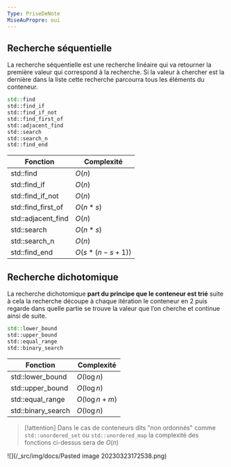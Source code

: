 ```yaml
---
Type: PriseDeNote
MiseAuPropre: oui
---
```


## Recherche séquentielle

La recherche séquentielle est une recherche linéaire qui va retourner la première valeur qui correspond à la recherche. Si la valeur à chercher est la dernière dans la liste cette recherche parcourra tous les éléments du conteneur.

```cpp
std::find
std::find_if
std::find_if_not
std::find_first_of
std::adjacent_find
std::search
std::search_n
std::find_end
```

| Fonction           | Complexité |
| ------------------ | ---------- |
| std::find          | $O(n)$ |
| std::find_if       |$O(n)$|
| std::find_if_not   |$O(n)$|
| std::find_first_of |$O(n*s)$            |
| std::adjacent_find |$O(n)$            |
| std::search        |$O(n*s)$            |
| std::search_n      |$O(n)$            |
| std::find_end      | $O(s*(n−s+1))$           |

## Recherche dichotomique

La recherche dichotomique **part du principe que le conteneur est trié** suite à cela la recherche découpe à chaque itération le conteneur en 2 puis regarde dans quelle partie se trouve la valeur que l’on cherche et continue ainsi de suite.

```cpp
std::lower_bound
std::upper_bound
std::equal_range
std::binary_search
```

| Fonction           | Complexité |
| ------------------ | ---------- |
| std::lower_bound          | $O(\log n)$ |
| std::upper_bound       |$O(\log n)$|
| std::equal_range   |$O(\log n + m)$|
| std::binary_search |$O(\log n)$            |

>[!attention]
>Dans le cas de conteneurs dits "non ordonnés" comme `std::unordered_set` ou `std::unordered_map` la complexité des fonctions ci-dessus sera de $O(n)$


![](/_src/img/docs/Pasted image 20230323172538.png)